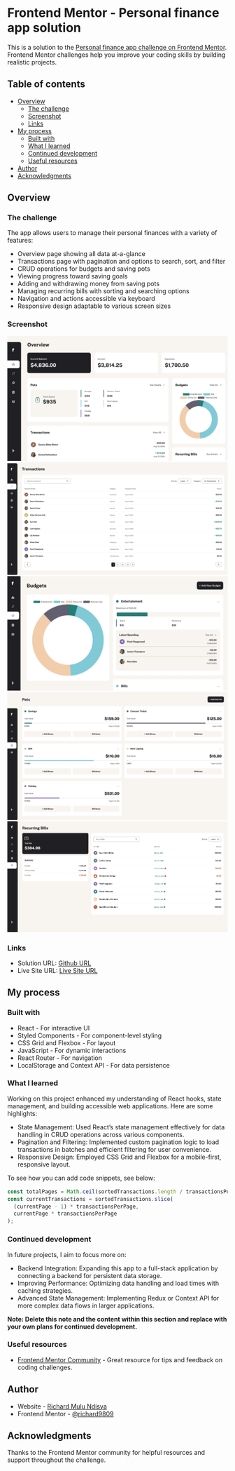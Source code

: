 # Frontend Mentor - Personal finance app solution

This is a solution to the [Personal finance app challenge on Frontend Mentor](https://www.frontendmentor.io/challenges/personal-finance-app-JfjtZgyMt1). Frontend Mentor challenges help you improve your coding skills by building realistic projects.

## Table of contents

- [Overview](#overview)
  - [The challenge](#the-challenge)
  - [Screenshot](#screenshot)
  - [Links](#links)
- [My process](#my-process)
  - [Built with](#built-with)
  - [What I learned](#what-i-learned)
  - [Continued development](#continued-development)
  - [Useful resources](#useful-resources)
- [Author](#author)
- [Acknowledgments](#acknowledgments)

## Overview

### The challenge

The app allows users to manage their personal finances with a variety of features:

- Overview page showing all data at-a-glance
- Transactions page with pagination and options to search, sort, and filter
- CRUD operations for budgets and saving pots
- Viewing progress toward saving goals
- Adding and withdrawing money from saving pots
- Managing recurring bills with sorting and searching options
- Navigation and actions accessible via keyboard
- Responsive design adaptable to various screen sizes

### Screenshot

![](./screenshots/overview.png)
![](./screenshots/transactions.png)
![](./screenshots/budgets.png)
![](./screenshots/pot.png)
![](./screenshots/recurring.png)

### Links

- Solution URL: [Github URL](https://github.com/richard9809/personal-finance-app-reactjs)
- Live Site URL: [Live Site URL](https://wonderful-florentine-718eb3.netlify.app/)

## My process

### Built with

- React - For interactive UI
- Styled Components - For component-level styling
- CSS Grid and Flexbox - For layout
- JavaScript - For dynamic interactions
- React Router - For navigation
- LocalStorage and Context API - For data persistence

### What I learned

Working on this project enhanced my understanding of React hooks, state management, and building accessible web applications. Here are some highlights:

- State Management: Used React’s state management effectively for data handling in CRUD operations across various components.
- Pagination and Filtering: Implemented custom pagination logic to load transactions in batches and efficient filtering for user convenience.
- Responsive Design: Employed CSS Grid and Flexbox for a mobile-first, responsive layout.

To see how you can add code snippets, see below:

```js
const totalPages = Math.ceil(sortedTransactions.length / transactionsPerPage);
const currentTransactions = sortedTransactions.slice(
  (currentPage - 1) * transactionsPerPage,
  currentPage * transactionsPerPage
);
```

### Continued development

In future projects, I aim to focus more on:

- Backend Integration: Expanding this app to a full-stack application by connecting a backend for persistent data storage.
- Improving Performance: Optimizing data handling and load times with caching strategies.
- Advanced State Management: Implementing Redux or Context API for more complex data flows in larger applications.

**Note: Delete this note and the content within this section and replace with your own plans for continued development.**

### Useful resources

- [Frontend Mentor Community](https://www.frontendmentor.io/community) - Great resource for tips and feedback on coding challenges.

## Author

- Website - [Richard Mulu Ndisya](https://wonderful-florentine-718eb3.netlify.app/)
- Frontend Mentor - [@richard9809](https://www.frontendmentor.io/profile/richard9809)

## Acknowledgments

Thanks to the Frontend Mentor community for helpful resources and support throughout the challenge.
